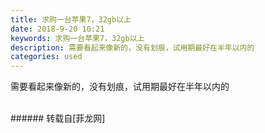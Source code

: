 ```yaml
---
title: 求购一台苹果7，32gb以上
date: 2018-9-20 10:21
keywords: 求购一台苹果7，32gb以上
description: 需要看起来像新的，没有划痕，试用期最好在半年以内的
categories: used
---
```

<td class="t_f" id="postmessage_1838434">

需要看起来像新的，没有划痕，试用期最好在半年以内的<br/>
<img alt="" border="0" class="zoom" data-cf-modified-cbd11bcc09466ec19804e6fc-="" file="http://www.flw.ph/data/appbyme/upload/image/201809/20/GGq50QS86UTR.jpg" id="aimg_mmVpv" lazyloadthumb="1" onclick="" onmouseover="" src="http://www.flw.ph/data/appbyme/upload/image/201809/20/GGq50QS86UTR.jpg"/><br/>
<br/>
</td>
###### 转载自[菲龙网]